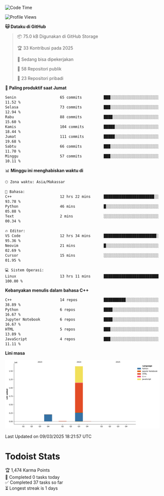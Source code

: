 <!--START_SECTION:waka-->
![Code Time](http://img.shields.io/badge/Code%20Time-133%20hrs%205%20mins-blue)

![Profile Views](http://img.shields.io/badge/Profil%20dilihat-6-blue)

**🐱 Dataku di GitHub** 

> 📦 75.0 kB Digunakan di GitHub Storage 
 > 
> 🏆 33 Kontribusi pada 2025
 > 
> 💼 Sedang bisa dipekerjakan
 > 
> 📜 58 Repositori publik 
 > 
> 🔑 23 Repositori pribadi 
 > 
📅 **Paling produktif saat Jumat** 

```text
Senin                    65 commits          ███░░░░░░░░░░░░░░░░░░░░░░   11.52 % 
Selasa                   73 commits          ███░░░░░░░░░░░░░░░░░░░░░░   12.94 % 
Rabu                     88 commits          ████░░░░░░░░░░░░░░░░░░░░░   15.60 % 
Kamis                    104 commits         █████░░░░░░░░░░░░░░░░░░░░   18.44 % 
Jumat                    111 commits         █████░░░░░░░░░░░░░░░░░░░░   19.68 % 
Sabtu                    66 commits          ███░░░░░░░░░░░░░░░░░░░░░░   11.70 % 
Minggu                   57 commits          ███░░░░░░░░░░░░░░░░░░░░░░   10.11 % 
```


📊 **Minggu ini menghabiskan waktu di** 

```text
🕑︎ Zona waktu: Asia/Makassar

💬 Bahasa: 
C++                      12 hrs 22 mins      ███████████████████████░░   93.78 % 
Python                   46 mins             █░░░░░░░░░░░░░░░░░░░░░░░░   05.88 % 
Text                     2 mins              ░░░░░░░░░░░░░░░░░░░░░░░░░   00.34 % 

🔥 Editor: 
VS Code                  12 hrs 34 mins      ████████████████████████░   95.36 % 
Neovim                   21 mins             █░░░░░░░░░░░░░░░░░░░░░░░░   02.69 % 
Cursor                   15 mins             ░░░░░░░░░░░░░░░░░░░░░░░░░   01.95 % 

💻 Sistem Operasi: 
Linux                    13 hrs 11 mins      █████████████████████████   100.00 % 
```

**Kebanyakan menulis dalam bahasa C++** 

```text
C++                      14 repos            ██████████░░░░░░░░░░░░░░░   38.89 % 
Python                   6 repos             ████░░░░░░░░░░░░░░░░░░░░░   16.67 % 
Jupyter Notebook         6 repos             ████░░░░░░░░░░░░░░░░░░░░░   16.67 % 
HTML                     5 repos             ███░░░░░░░░░░░░░░░░░░░░░░   13.89 % 
JavaScript               4 repos             ███░░░░░░░░░░░░░░░░░░░░░░   11.11 % 
```



**Lini masa**

![Lines of Code chart](https://raw.githubusercontent.com/yusuf601/yusuf601/main/assets/bar_graph.png)


 Last Updated on 09/03/2025 18:21:57 UTC
<!--END_SECTION:waka-->
# Todoist Stats

<!-- TODO-IST:START -->
🏆  1,474 Karma Points           
🌸  Completed 0 tasks today           
✅  Completed 37 tasks so far           
⏳  Longest streak is 1 days
<!-- TODO-IST:END -->
